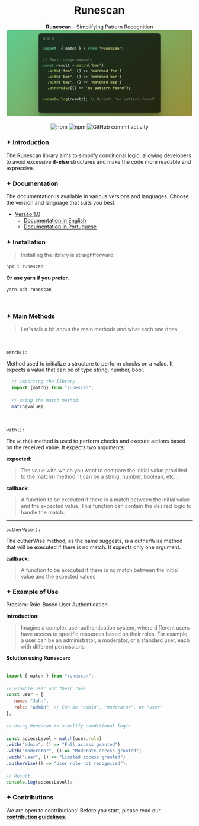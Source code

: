 <div align="center">
   <h1>Runescan</h1>
   <strong>Runescan</strong> - Simplifying Pattern Recognition

   <br>
   <img alt="example use" src="./docs/images/example.png" width="500">
</div>
<br>
<div align="center">

<img alt="npm" src="https://img.shields.io/npm/v/runescan?style=for-the-badge">
<img alt="npm" src="https://img.shields.io/npm/dm/runescan?style=for-the-badge">

<img alt="GitHub commit activity" src="https://img.shields.io/github/commit-activity/m/Leosousa-dev/runes?style=for-the-badge&color=%239142D8">

</div>

### ✦ Introduction
The Runescan library aims to simplify conditional logic, allowing developers to avoid excessive **if-else** structures and make the code more readable and expressive.

### ✦ Documentation

The documentation is available in various versions and languages. Choose the version and language that suits you best:


- [Versão 1.0](docs/v1.0/README.md)
  - [Documentation in English](README.md)
  - [Documentation in Portuguese](docs/v1.0/REDME_pt_br.md)


### ✦ Installation

> Installing the library is straightforward.


```bash
npm i runescan
```
**Or use yarn if you prefer.**
```bash
yarn add runescan
``` 
<br>

### ✦ Main Methods

>Let's talk a bit about the main methods and what each one does.

<br>

`match():`

Method used to initialize a structure to perform checks on a value. It expects a value that can be of type string, number, bool.

```javascript
  // importing the library
  import {match} from "runescan";

  // using the match method
  match(value)
```
<br>

`with():`

The `with()` method is used to perform checks and execute actions based on the received value. It expects two arguments:
<br>

**expected:**

>The value with which you want to compare the initial value provided to the match() method. It can be a string, number, boolean, etc...

**callback:**

>A function to be executed if there is a match between the initial value and the expected value. This function can contain the desired logic to handle the match.

---

`outherWise():`

The outherWise method, as the name suggests, is a outherWise method that will be executed if there is no match. It expects only one argument.

**callback:**

>A function to be executed if there is no match between the initial value and the expected values


### ✦ Example of Use
Problem: Role-Based User Authentication

**Introduction:**

> Imagine a complex user authentication system, where different users have access to specific resources based on their roles. For example, a user can be an administrator, a moderator, or a standard user, each with different permissions.

**Solution using Runescan:**

```javascript

import { match } from "runescan";

// Example user and their role
const user = {  
   name: "John",  
   role: "admin", // Can be "admin", "moderator", or "user"
};

// Using Runescan to simplify conditional logic

const accessLevel = match(user.role)
.with("admin", () => "Full access granted")  
.with("moderator", () => "Moderate access granted")  
.with("user", () => "Limited access granted")  
.outherWise(() => "User role not recognized");

// Result
console.log(accessLevel);
```

### ✦ Contributions
We are open to contributions! Before you start, please read our [**contribution guidelines**](./CONTRIBUTING.md).
